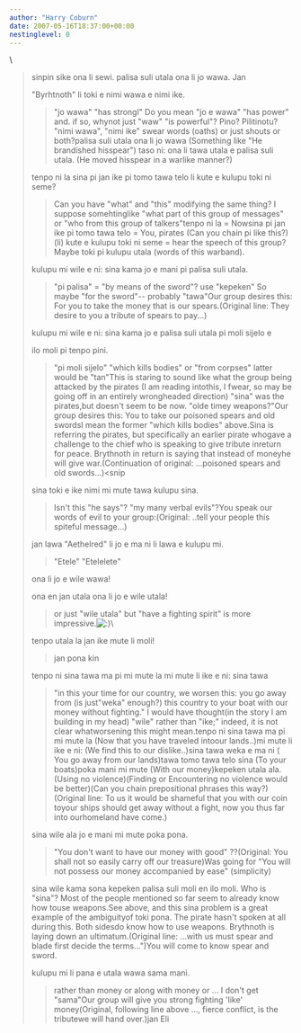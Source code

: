 ```yaml
---
author: "Harry Coburn"
date: 2007-05-16T18:37:00+00:00
nestinglevel: 0
---
```

\
> 
> sinpin sike ona li sewi. palisa suli utala ona li jo wawa. Jan
> 
> "Byrhtnoth" li toki e nimi wawa e nimi ike.
>> "jo wawa" "has strongl" Do you mean "jo e wawa" "has power" and. if so, whynot just "waw" "is
> powerful"?
> Pino? Pilitinotu?
> "nimi wawa", "nimi ike" swear words (oaths) or just shouts or both?palisa suli utala ona li jo wawa (Something like "He brandished hisspear") taso ni: ona li tawa utala e palisa suli utala. (He moved hisspear in a warlike manner?)
> 
> tenpo ni la sina pi jan ike pi tomo tawa telo li kute e kulupu toki ni seme?
>> Can you have "what" and "this" modifying the same thing? I suppose somehtinglike "what part of
> this group of messages" or "who from this group of talkers"tenpo ni la = Nowsina pi jan ike pi tomo tawa telo = You, pirates (Can you chain pi like this?)(li) kute e kulupu toki ni seme = hear the speech of this group?Maybe toki pi kulupu utala (words of this warband).
> 
> kulupu mi wile e ni: sina kama jo e mani pi palisa suli utala.
>> "pi palisa" = "by means of the sword"? use "kepeken" So maybe "for the sword"--
 probably
> "tawa"Our group desires this: For you to take the money that is our spears.(Original line: They desire to you a tribute of spears to pay...)
> 
> kulupu mi wile e ni: sina kama jo e palisa suli utala pi moli sijelo e
> 
> ilo moli pi tenpo pini.
>> "pi moli sijelo" "which kills bodies" or "from corpses" latter would be "tan"This is staring
> to sound like what the group being attacked by the pirates (I am reading intothis, I fwear, so
> may be going off in an entirely wrongheaded direction) "sina" was the pirates,but doesn't seem to
> be now.
> "olde timey weapons?"Our group desires this: You to take our poisoned spears and old swordsI mean the former "which kills bodies" above.Sina is referring the pirates, but specifically an earlier pirate whogave a challenge to the chief who is speaking to give tribute inreturn for peace. Brythnoth in return is saying that instead of moneyhe will give war.(Continuation of original: ...poisoned spears and old swords...)<snip
>> 
> sina toki e ike nimi mi mute tawa kulupu sina.
>> Isn't this "he says"? "my many verbal evils"?You speak our words of evil to your group:(Original: ..tell your people this spiteful message...)
> 
> jan lawa "Aethelred" li jo e ma ni li lawa e kulupu mi.
>> "Etele" "Etelelete"
> 
> ona li jo e wile wawa!
> 
> ona en jan utala ona li jo e wile utala!
>> or just "wile utala" but "have a fighting spirit" is more impressive.![:)](images/smilies/icon_e_smile.gif "Smile")\
> 
> tenpo utala la jan ike mute li moli!
>> jan pona kin
>> 
> tenpo ni sina tawa ma pi mi mute la mi mute li ike e ni: sina tawa
>> "in this your time for our country, we worsen this: you go away from (is just"weka" enough?) this
> country to your boat with our money without fighting." I would have thought(in the story I am
> building in my head) "wile" rather than "ike;" indeed, it is not clear whatworsening this might
> mean.tenpo ni sina tawa ma pi mi mute la (Now that you have traveled intoour lands..)mi mute li ike e ni: (We find this to our dislike..)sina tawa weka e ma ni ( You go away from our lands)tawa tomo tawa telo sina (To your boats)poka mani mi mute (With our money)kepeken utala ala. (Using no violence)(Finding or Encountering no violence would be better)(Can you chain prepositional phrases this way?)(Original line: To us it would be shameful that you with our coin toyour ships should get away without a fight, now you thus far into ourhomeland have come.)
> 
>> 
> sina wile ala jo e mani mi mute poka pona.
>> "You don't want to have our money with good" ??(Original: You shall not so easily carry off our treasure)Was going for "You will not possess our money accompanied by ease" (simplicity)
> 
> sina wile kama sona kepeken palisa suli moli en ilo moli.
> Who is "sina"? Most of the people mentioned so far seem to already know how touse weapons.See above, and this sina problem is a great example of the ambiguityof toki pona. The pirate hasn't spoken at all during this. Both sidesdo know how to use weapons. Brythnoth is laying down an ultimatum.(Original line: ...with us must spear and blade first decide the terms...")You will come to know spear and sword.
> 
> kulupu mi li pana e utala wawa sama mani.
>> rather than money or along with money or ... I don't get "sama"Our group will give you strong fighting 'like' money(Original, following line above ..., fierce conflict, is the tributewe will hand over.)jan Eli